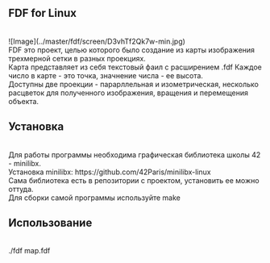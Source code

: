 <h2>FDF for Linux</h2><br>
![Image](../master/fdf/screen/D3vhTf2Qk7w-min.jpg)<br>
FDF это проект, целью которого было создание из карты изображения трехмерной сетки в разных проекциях.<br>
Карта представляет из себя текстовый фаил с расширением .fdf Каждое число в карте - это точка, значнение числа - ее высота.<br>
Доступны две проекции - парарллельная и изометрическая, несколько расцветок для полученного изображения, вращения и перемещения объекта.<br>
<h2>Установка</h2><br>
Для работы программы необходима графическая библиотека школы 42 - minilibx.<br>
Установка minilibx: https://github.com/42Paris/minilibx-linux<br>
Сама библиотека есть в репозитории с проектом, установить ее можно оттуда.<br>
Для сборки самой программы используйте make<br>
<h2>Использование</h2><br>
./fdf map.fdf<br>
